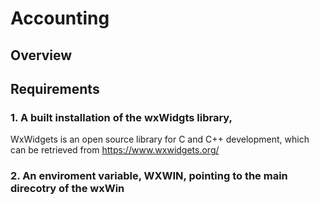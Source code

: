 # Accounting

## Overview


## Requirements
### 1. A built installation of the wxWidgts library, 
  WxWidgets is an open source library for C and C++ development, which can be retrieved from https://www.wxwidgets.org/
### 2. An enviroment variable, WXWIN, pointing to the main direcotry of the wxWin 
